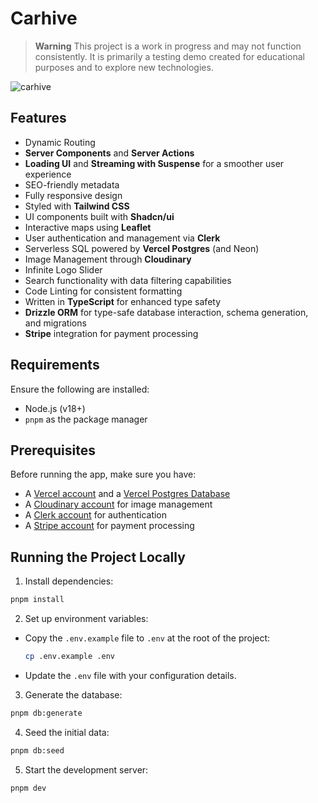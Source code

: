 # Carhive

> **Warning**
> This project is a work in progress and may not function consistently. It is primarily a testing demo created for educational purposes and to explore new technologies.

![carhive](https://github.com/user-attachments/assets/5e4cdffe-dcd0-44ee-957d-66fdb82b47ee)

## Features

- Dynamic Routing
- **Server Components** and **Server Actions**
- **Loading UI** and **Streaming with Suspense** for a smoother user experience
- SEO-friendly metadata
- Fully responsive design
- Styled with **Tailwind CSS**
- UI components built with **Shadcn/ui**
- Interactive maps using **Leaflet**
- User authentication and management via **Clerk**
- Serverless SQL powered by **Vercel Postgres** (and Neon)
- Image Management through **Cloudinary**
- Infinite Logo Slider
- Search functionality with data filtering capabilities
- Code Linting for consistent formatting
- Written in **TypeScript** for enhanced type safety
- **Drizzle ORM** for type-safe database interaction, schema generation, and migrations
- **Stripe** integration for payment processing

## Requirements

Ensure the following are installed:

- Node.js (v18+)
- `pnpm` as the package manager

## Prerequisites

Before running the app, make sure you have:

- A [Vercel account](https://vercel.com/) and a [Vercel Postgres Database](https://vercel.com/docs/storage/vercel-postgres)
- A [Cloudinary account](https://cloudinary.com/) for image management
- A [Clerk account](https://clerk.com/) for authentication
- A [Stripe account](https://stripe.com/) for payment processing

## Running the Project Locally

1. Install dependencies:

```bash
pnpm install
```

2. Set up environment variables:

- Copy the `.env.example` file to `.env` at the root of the project:

  ```bash
  cp .env.example .env
  ```

- Update the `.env` file with your configuration details.

3. Generate the database:

```bash
pnpm db:generate
```

4. Seed the initial data:

```bash
pnpm db:seed
```

5. Start the development server:

```bash
pnpm dev
```
